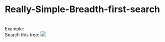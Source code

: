 # Really-Simple-Breadth-first-search
<br />
Example:<br />
Search this tree: <img src="https://upload.wikimedia.org/wikipedia/commons/3/33/Breadth-first-tree.svg"> <br/>


